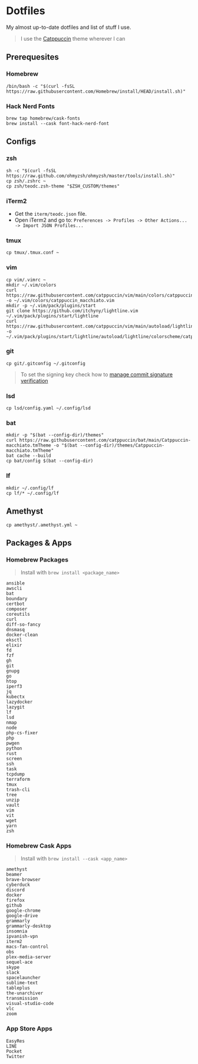 # Dotfiles

My almost up-to-date dotfiles and list of stuff I use.

> I use the [Catppuccin](https://github.com/catppuccin/catppuccin) theme wherever I can

## Prerequesites

### Homebrew

```
/bin/bash -c "$(curl -fsSL https://raw.githubusercontent.com/Homebrew/install/HEAD/install.sh)"
```

### Hack Nerd Fonts

```
brew tap homebrew/cask-fonts
brew install --cask font-hack-nerd-font
```

## Configs

### zsh

```
sh -c "$(curl -fsSL https://raw.github.com/ohmyzsh/ohmyzsh/master/tools/install.sh)"
cp zsh/.zshrc ~
cp zsh/teodc.zsh-theme "$ZSH_CUSTOM/themes"
```

### iTerm2

- Get the `iterm/teodc.json` file.
- Open iTerm2 and go to: `Preferences -> Profiles -> Other Actions... -> Import JSON Profiles...`

### tmux

```
cp tmux/.tmux.conf ~
```

### vim

```
cp vim/.vimrc ~
mkdir ~/.vim/colors
curl https://raw.githubusercontent.com/catppuccin/vim/main/colors/catppuccin_macchiato.vim -o ~/.vim/colors/catppuccin_macchiato.vim
mkdir -p ~/.vim/pack/plugins/start
git clone https://github.com/itchyny/lightline.vim ~/.vim/pack/plugins/start/lightline
curl https://raw.githubusercontent.com/catppuccin/vim/main/autoload/lightline/colorscheme/catppuccin_macchiato.vim -o ~/.vim/pack/plugins/start/lightline/autoload/lightline/colorscheme/catppuccin_macchiato.vim
```

### git

```
cp git/.gitconfig ~/.gitconfig
```

> To set the signing key check how to [manage commit signature verification](https://docs.github.com/en/authentication/managing-commit-signature-verification)

### lsd

```
cp lsd/config.yaml ~/.config/lsd
```

### bat

```
mkdir -p "$(bat --config-dir)/themes"
curl https://raw.githubusercontent.com/catppuccin/bat/main/Catppuccin-macchiato.tmTheme -o "$(bat --config-dir)/themes/Catppuccin-macchiato.tmTheme"
bat cache --build
cp bat/config $(bat --config-dir)
```

### lf

```
mkdir ~/.config/lf
cp lf/* ~/.config/lf
```

## Amethyst

```
cp amethyst/.amethyst.yml ~
```

## Packages & Apps

### Homebrew Packages

> Install with `brew install <package_name>`

```
ansible
awscli
bat
boundary
certbot
composer
coreutils
curl
diff-so-fancy
dnsmasq
docker-clean
eksctl
elixir
fd
fzf
gh
git
gnupg
go
htop
iperf3
jq
kubectx
lazydocker
lazygit
lf
lsd
nmap
node
php-cs-fixer
php
pwgen
python
rust
screen
ssh
task
tcpdump
terraform
tmux
trash-cli
tree
unzip
vault
vim
vit
wget
yarn
zsh
```

### Homebrew Cask Apps

> Install with `brew install --cask <app_name>`

```
amethyst
beamer
brave-browser
cyberduck
discord
docker
firefox
github
google-chrome
google-drive
grammarly
grammarly-desktop
insomnia
ipvanish-vpn
iterm2
macs-fan-control
obs
plex-media-server
sequel-ace
skype
slack
spacelauncher
sublime-text
tableplus
the-unarchiver
transmission
visual-studio-code
vlc
zoom
```

### App Store Apps

```
EasyRes
LINE
Pocket
Twitter
```
